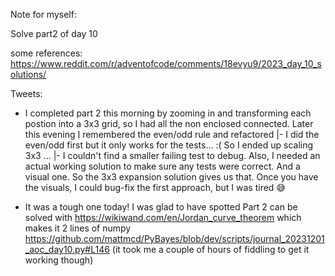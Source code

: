 Note for myself:

Solve part2 of day 10

some references:
https://www.reddit.com/r/adventofcode/comments/18evyu9/2023_day_10_solutions/

Tweets:

- I completed part 2 this morning by zooming in and transforming each postion into a 3x3 grid, so I had all the non enclosed
  connected. Later this evening I remembered the even/odd rule and refactored
  |- I did the even/odd first but it only works
  for the tests... :( So I ended up scaling 3x3 ...
  |- I couldn't find a smaller failing test to debug. Also, I needed an
  actual working solution to make sure any tests were correct. And a visual one. So the 3x3 expansion solution gives us that.
  Once you have the visuals, I could bug-fix the first approach, but I was tired 😅

- It was a tough one today! I was glad to have spotted Part 2 can be solved with
  https://wikiwand.com/en/Jordan_curve_theorem which makes it 2 lines of numpy
  https://github.com/mattmcd/PyBayes/blob/dev/scripts/journal_20231201_aoc_day10.py#L146 (it took me a couple of hours of
  fiddling to get it working though)
